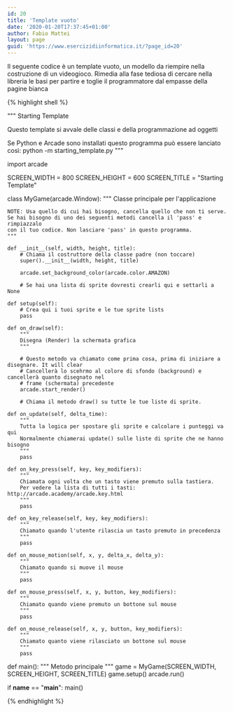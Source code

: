 ```yaml
---
id: 20
title: 'Template vuoto'
date: '2020-01-20T17:37:45+01:00'
author: Fabio Mattei
layout: page
guid: 'https://www.esercizidiinformatica.it/?page_id=20'
---
```


Il seguente codice è un template vuoto, un modello da riempire nella costruzione di un videogioco. Rimedia alla fase tediosa di cercare nella libreria le basi per partire e toglie il programmatore dal empasse della pagine bianca

{% highlight shell %}

"""
Starting Template

Questo template si avvale delle classi e della programmazione ad oggetti

Se Python e Arcade sono installati questo programma può essere lanciato così:
python -m starting_template.py
"""

import arcade

SCREEN_WIDTH = 800
SCREEN_HEIGHT = 600
SCREEN_TITLE = "Starting Template"

class MyGame(arcade.Window):
    """
    Classe principale per l'applicazione

    NOTE: Usa quello di cui hai bisogno, cancella quello che non ti serve.
    Se hai bisogno di uno dei seguenti metodi cancella il 'pass' e rimpiazzalo
    con il tuo codice. Non lasciare 'pass' in questo programma.
    """

    def __init__(self, width, height, title):
        # Chiama il costruttore della classe padre (non toccare)
        super().__init__(width, height, title)

        arcade.set_background_color(arcade.color.AMAZON)

        # Se hai una lista di sprite dovresti crearli qui e settarli a None

    def setup(self):
        # Crea qui i tuoi sprite e le tue sprite lists
        pass

    def on_draw(self):
        """
        Disegna (Render) la schermata grafica
        """

        # Questo metodo va chiamato come prima cosa, prima di iniziare a disegnare. It will clear
        # Cancellerà lo scehrmo al colore di sfondo (background) e cancellerà quanto disegnato nel 
        # frame (schermata) precedente
        arcade.start_render()

        # Chiama il metodo draw() su tutte le tue liste di sprite.

    def on_update(self, delta_time):
        """
        Tutta la logica per spostare gli sprite e calcolare i punteggi va qui
        Normalmente chiamerai update() sulle liste di sprite che ne hanno bisogno
        """
        pass

    def on_key_press(self, key, key_modifiers):
        """
        Chiamata ogni volta che un tasto viene premuto sulla tastiera.
        Per vedere la lista di tutti i tasti: http://arcade.academy/arcade.key.html
        """
        pass

    def on_key_release(self, key, key_modifiers):
        """
        Chiamato quando l'utente rilascia un tasto premuto in precedenza
        """
        pass

    def on_mouse_motion(self, x, y, delta_x, delta_y):
        """
        Chiamato quando si muove il mouse
        """
        pass

    def on_mouse_press(self, x, y, button, key_modifiers):
        """
        Chiamato quando viene premuto un bottone sul mouse
        """
        pass

    def on_mouse_release(self, x, y, button, key_modifiers):
        """
        Chiamato quanto viene rilasciato un bottone sul mouse
        """
        pass


def main():
    """ Metodo principale """
    game = MyGame(SCREEN_WIDTH, SCREEN_HEIGHT, SCREEN_TITLE)
    game.setup()
    arcade.run()


if __name__ == "__main__":
    main()
    
{% endhighlight %}